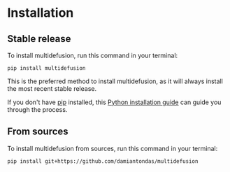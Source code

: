 # Installation

## Stable release

To install multidefusion, run this command in your terminal:

```
pip install multidefusion
```

This is the preferred method to install multidefusion, as it will always install the most recent stable release.

If you don't have [pip](https://pip.pypa.io) installed, this [Python installation guide](http://docs.python-guide.org/en/latest/starting/installation/) can guide you through the process.

## From sources

To install multidefusion from sources, run this command in your terminal:

```
pip install git+https://github.com/damiantondas/multidefusion
```
